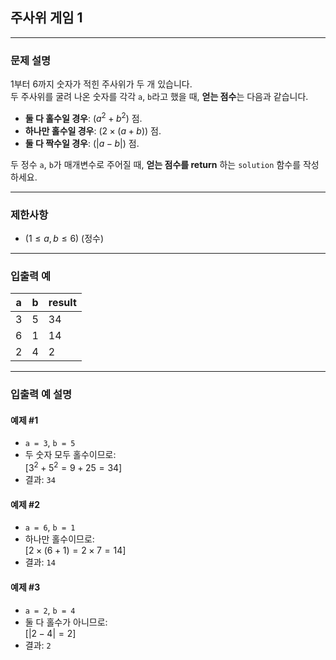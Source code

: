 ## 주사위 게임 1

---

### 문제 설명
1부터 6까지 숫자가 적힌 주사위가 두 개 있습니다.  
두 주사위를 굴려 나온 숫자를 각각 `a`, `b`라고 했을 때, **얻는 점수**는 다음과 같습니다.

- **둘 다 홀수일 경우**: $( a^2 + b^2 )$ 점.
- **하나만 홀수일 경우**: $( 2 \times (a + b) )$ 점.
- **둘 다 짝수일 경우**: $( |a - b| )$ 점.

두 정수 `a`, `b`가 매개변수로 주어질 때, **얻는 점수를 return** 하는 `solution` 함수를 작성하세요.

---

### 제한사항
- $( 1 \leq a, b \leq 6 )$ (정수)

---

### 입출력 예

| a  | b  | result |
|----|----|--------|
| 3  | 5  | 34     |
| 6  | 1  | 14     |
| 2  | 4  | 2      |

---

### 입출력 예 설명

#### 예제 #1
- `a = 3`, `b = 5`
- 두 숫자 모두 홀수이므로:  
  $[
  3^2 + 5^2 = 9 + 25 = 34
  ]$
- 결과: `34`

#### 예제 #2
- `a = 6`, `b = 1`
- 하나만 홀수이므로:  
  $[
  2 \times (6 + 1) = 2 \times 7 = 14
  ]$
- 결과: `14`

#### 예제 #3
- `a = 2`, `b = 4`
- 둘 다 홀수가 아니므로:  
  $[
  |2 - 4| = 2
  ]$
- 결과: `2`